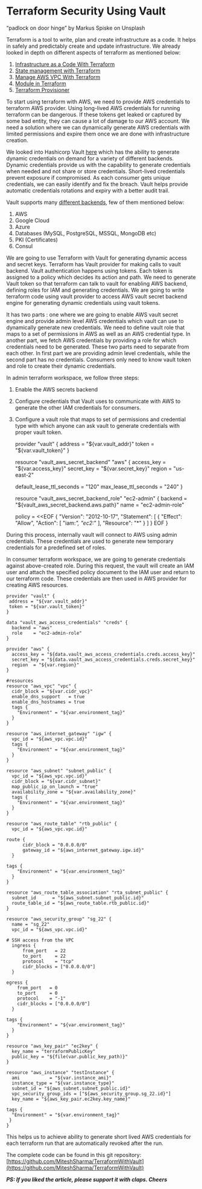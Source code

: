 
# Terraform Security Using Vault

“padlock on door hinge” by Markus Spiske on Unsplash

Terraform is a tool to write, plan and create infrastructure as a code. It helps in safely and predictably create and update infrastructure. We already looked in depth on different aspects of terraform as mentioned below:
1. [Infrastructure as a Code With Terraform](https://medium.com/@mitesh_shamra/infrastructure-as-a-code-with-terraform-e7021bf28d7d)
2. [State management with Terraform](https://medium.com/@mitesh_shamra/state-management-with-terraform-9f13497e54cf)
3. [Manage AWS VPC With Terraform](https://medium.com/@mitesh_shamra/manage-aws-vpc-with-terraform-d477d0b5c9c5)
4. [Module in Terraform](https://medium.com/@mitesh_shamra/module-in-terraform-920257136228)
5. [Terraform Provisioner](https://medium.com/@mitesh_shamra/terraform-provisioner-fa0911d65ce9)

To start using terraform with AWS, we need to provide AWS credentials to terraform AWS provider. Using long-lived AWS credentials for running terraform can be dangerous. If these tokens get leaked or captured by some bad entity, they can cause a lot of damage to our AWS account. We need a solution where we can dynamically generate AWS credentials with limited permissions and expire them once we are done with infrastructure creation.

We looked into Hashicorp Vault [here](https://medium.com/@mitesh_shamra/setup-hashicorp-vault-using-ansible-fa8073a70a56) which has the ability to generate dynamic credentials on demand for a variety of different backends. Dynamic credentials provide us with the capability to generate credentials when needed and not share or store credentials. Short-lived credentials prevent exposure if compromised. As each consumer gets unique credentials, we can easily identify and fix the breach. Vault helps provide automatic credentials rotations and expiry with a better audit trail.

Vault supports many [different backends](https://www.vaultproject.io/docs/secrets/index.html), few of them mentioned below:
1. AWS
2. Google Cloud
3. Azure 
4. Databases (MySQL, PostgreSQL, MSSQL, MongoDB etc)
6. PKI (Certificates)
7. Consul

We are going to use Terraform with Vault for generating dynamic access and secret keys. Terraform has Vault provider for making calls to vault backend. Vault authentication happens using tokens. Each token is assigned to a policy which decides its action and path. We need to generate Vault token so that terraform can talk to vault for enabling AWS backend, defining roles for IAM and generating credentials. We are going to write terraform code using vault provider to access AWS vault secret backend engine for generating dynamic credentials using vault tokens.

It has two parts : one where we are going to enable AWS vault secret engine and provide admin level AWS credentials which vault can use to dynamically generate new credentials. We need to define vault role that maps to a set of permissions in AWS as well as an AWS credential type. In another part, we fetch AWS credentials by providing a role for which credentials need to be generated. These two parts need to separate from each other. In first part we are providing admin level credentials, while the second part has no credentials. Consumers only need to know vault token and role to create their dynamic credentials.

In admin terraform workspace, we follow three steps:
1. Enable the AWS secrets backend
2. Configure credentials that Vault uses to communicate with AWS to generate the other IAM credentials for consumers.
3. Configure a vault role that maps to set of permissions and credential type with which anyone can ask vault to generate credentials with proper vault token.

    provider "vault" {
     address = "${var.vault_addr}"
     token = "${var.vault_token}"
    }

    resource "vault_aws_secret_backend" "aws" {
      access_key = "${var.access_key}"
      secret_key = "${var.secret_key}"
      region = "us-east-2"

      default_lease_ttl_seconds = "120"
      max_lease_ttl_seconds     = "240"
    }

    resource "vault_aws_secret_backend_role" "ec2-admin" {
      backend = "${vault_aws_secret_backend.aws.path}"
      name    = "ec2-admin-role"

    policy = <<EOF
    {
      "Version": "2012-10-17",
      "Statement": [
        {
          "Effect": "Allow",
          "Action": [
            "iam:*", "ec2:*"
          ],
          "Resource": "*"
        }
      ]
    }
    EOF
    }

During this process, internally vault will connect to AWS using admin credentials. These credentials are used to generate new temporary credentials for a predefined set of roles.

In consumer terraform workspace, we are going to generate credentials against above-created role. During this request, the vault will create an IAM user and attach the specified policy document to the IAM user and return to our terraform code. These credentials are then used in AWS provider for creating AWS resources.

    provider "vault" {
     address = "${var.vault_addr}"
     token = "${var.vault_token}"
    }

    data "vault_aws_access_credentials" "creds" {
      backend = "aws"
      role    = "ec2-admin-role"
    }

    provider "aws" {
      access_key = "${data.vault_aws_access_credentials.creds.access_key}"
      secret_key = "${data.vault_aws_access_credentials.creds.secret_key}"
      region  = "${var.region}"
    }

    #resources
    resource "aws_vpc" "vpc" {
      cidr_block = "${var.cidr_vpc}"
      enable_dns_support   = true
      enable_dns_hostnames = true
      tags {
        "Environment" = "${var.environment_tag}"
      }
    }

    resource "aws_internet_gateway" "igw" {
      vpc_id = "${aws_vpc.vpc.id}"
      tags {
        "Environment" = "${var.environment_tag}"
      }
    }

    resource "aws_subnet" "subnet_public" {
      vpc_id = "${aws_vpc.vpc.id}"
      cidr_block = "${var.cidr_subnet}"
      map_public_ip_on_launch = "true"
      availability_zone = "${var.availability_zone}"
      tags {
        "Environment" = "${var.environment_tag}"
      }
    }

    resource "aws_route_table" "rtb_public" {
      vpc_id = "${aws_vpc.vpc.id}"

    route {
          cidr_block = "0.0.0.0/0"
          gateway_id = "${aws_internet_gateway.igw.id}"
      }

    tags {
        "Environment" = "${var.environment_tag}"
      }
    }

    resource "aws_route_table_association" "rta_subnet_public" {
      subnet_id      = "${aws_subnet.subnet_public.id}"
      route_table_id = "${aws_route_table.rtb_public.id}"
    }

    resource "aws_security_group" "sg_22" {
      name = "sg_22"
      vpc_id = "${aws_vpc.vpc.id}"

    # SSH access from the VPC
      ingress {
          from_port   = 22
          to_port     = 22
          protocol    = "tcp"
          cidr_blocks = ["0.0.0.0/0"]
      }

    egress {
        from_port   = 0
        to_port     = 0
        protocol    = "-1"
        cidr_blocks = ["0.0.0.0/0"]
      }

    tags {
        "Environment" = "${var.environment_tag}"
      }
    }

    resource "aws_key_pair" "ec2key" {
      key_name = "terraformPublicKey"
      public_key = "${file(var.public_key_path)}"
    }

    resource "aws_instance" "testInstance" {
      ami           = "${var.instance_ami}"
      instance_type = "${var.instance_type}"
      subnet_id = "${aws_subnet.subnet_public.id}"
      vpc_security_group_ids = ["${aws_security_group.sg_22.id}"]
      key_name = "${aws_key_pair.ec2key.key_name}"

    tags {
      "Environment" = "${var.environment_tag}"
     }
    }

This helps us to achieve ability to generate short lived AWS credentials for each terraform run that are automatically revoked after the run.

The complete code can be found in this git repository: [https://github.com/MiteshSharma/TerraformWithVault](https://github.com/MiteshSharma/TerraformWithVault)

***PS: If you liked the article, please support it with claps. Cheers***
